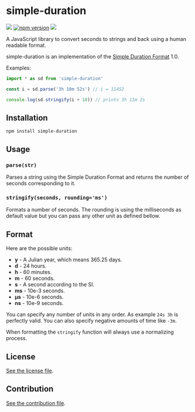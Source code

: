
# simple-duration

[![](https://github.com/nicolas-van/simple-duration/workflows/Node%20CI/badge.svg)](https://github.com/nicolas-van/simple-duration/actions) [![npm version](https://img.shields.io/npm/v/simple-duration.svg)](https://www.npmjs.com/package/simple-duration) [![](https://data.jsdelivr.com/v1/package/npm/simple-duration/badge)](https://www.jsdelivr.com/package/npm/simple-duration)

A JavaScript library to convert seconds to strings and back using a human readable format.

simple-duration is an implementation of the [Simple Duration Format](https://github.com/nicolas-van/simple-duration-format-specification#readme) 1.0.

Examples:

```javascript
import * as sd from 'simple-duration'

const i = sd.parse('3h 10m 52s') // i = 11452

console.log(sd.stringify(i + 10)) // prints 3h 11m 2s
```

## Installation

```
npm install simple-duration
```

## Usage

### `parse(str)`

Parses a string using the Simple Duration Format and returns the number of seconds corresponding to it.

### `stringify(seconds, rounding='ms')`

Formats a number of seconds. The rounding is using the milliseconds as default value but you can pass any
other unit as defined bellow.

## Format

Here are the possible units:

* **y** - A Julian year, which means 365.25 days.
* **d** - 24 hours.
* **h** - 60 minutes.
* **m** - 60 seconds.
* **s** - A second according to the SI.
* **ms** - 10e-3 seconds.
* **µs** - 10e-6 seconds.
* **ns** - 10e-9 seconds.

You can specify any number of units in any order. As example `24s 3h` is perfectly valid. You can also specify
negative amounts of time like `-3m`.

When formatting the `stringify` function will always use a normalizing process.

## License

[See the license file](./LICENSE.md).

## Contribution

[See the contribution file](./CONTRIBUTING.md).

